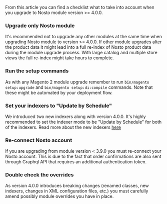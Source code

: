 From this article you can find a checklist what to take into account when you upgrade to Nosto module version >= 4.0.0.

### Upgrade only Nosto module

It's recommended not to upgrade any other modules at the same time when upgrading Nosto module to version >= 4.0.0. If other module upgrades alter the product data it might lead into a full re-index of Nosto product data during the module upgrade process. With large catalog and multiple store views the full re-index might take hours to complete.

### Run the setup commands

As with any Magento 2 module upgrade remember to run `bin/magento setup:upgrade` and `bin/magento setup:di:compile` commands. Note that these might be automated by your deployment flow.

### Set your indexers to "Update by Schedule"

We introduced two new indexers along with version 4.0.0. It's highly recommended to set the indexer mode to be "Update by Schedule" for both of the indexers. Read more about the new indexers [here](Indexer.md)

### Re-connect Nosto account

If you are upgrading from module version < 3.9.0 you must re-connect your Nosto account. This is due to the fact that order confirmations are also sent through Graphql API that requires an additional authentication token.

### Double check the overrides

As version 4.0.0 introduces breaking changes (renamed classes, new indexers, changes in XML configuration files, etc.) you must carefully amend possibly module overrides you have in place.